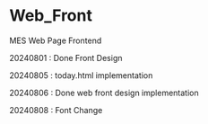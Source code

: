 # Web_Front

MES Web Page Frontend

20240801 : Done Front Design

20240805 : today.html implementation

20240806 : Done web front design implementation

20240808 : Font Change
